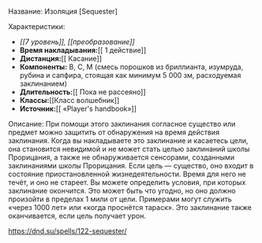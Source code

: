 Название: Изоляция \[Sequester] 

Характеристики:
- *[[7 уровень]], [[преобразование]]*
- **Время накладывания:**[[ 1 действие]]
- **Дистанция:**[[ Касание]]
- **Компоненты:** В, С, М (смесь порошков из бриллианта, изумруда, рубина и сапфира, стоящая как минимум 5 000 зм, расходуемая заклинанием)
- **Длительность:**[[ Пока не рассеяно]]
- **Классы:**[[Класс  волшебник]]
- **Источник:**[[ «Player's handbook»]]

Описание:
При помощи этого заклинания согласное существо или предмет можно защитить от обнаружения на время действия заклинания. Когда вы накладываете это заклинание и касаетесь цели, она становится невидимой и не может стать целью заклинаний школы Прорицания, а также не обнаруживается сенсорами, созданными заклинаниями школы Прорицания.
Если цель — существо, оно входит в состояние приостановленной жизнедеятельности. Время для него не течёт, и оно не стареет.
Вы можете определить условия, при которых заклинание окончится. Это может быть что угодно, но оно должно произойти в пределах 1 мили от цели. Примерами могут служить «через 1000 лет» или «когда проснётся тараск». Это заклинание также оканчивается, если цель получает урон.

https://dnd.su/spells/122-sequester/